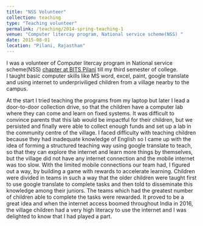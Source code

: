 ```yaml
---
title: "NSS Volunteer"
collection: teaching
type: "Teaching volunteer"
permalink: /teaching/2014-spring-teaching-1
venue: "Computer litercay program, National service scheme(NSS) "
date: 2015-08-01
location: "Pilani, Rajasthan"
---
```

I was a volunteer of Computer litercay program in National service scheme(NSS) [chapter at BITS Pilani](http://www.nssbitspilani.org/) till my third semester of college.  
I taught basic computer skills like MS word, excel, paint, google translate and using internet to underpriviliged children from a village nearby to the campus.

At the start I tried teaching the programs from my laptop but later I lead a door-to-door collection drive, so that the children have a computer lab where they can come and learn on fixed systems. It was difficult to convince parents that this lab would be impactful for their children, but we persisted and finally were able to collect enough funds and set up a lab in the community centre of the village. I faced difficulty with teaching children because they had inadequate knowledge of English so I came up with the idea of forming a structured teaching way using google translate to teach, so that they can explore the internet and learn more things by themselves, but the village did not have any internet connection and the mobile internet was too slow. With the limited mobile connections our team had, I figured out a way, by building a game with rewards to accelerate learning. Children were divided in teams in such a way that the older children were taught first to use google translate to complete tasks and then told to disseminate this knowledge among their juniors. The teams which had the greatest number of children able to complete the tasks were rewarded. It proved to be a great idea and when the internet access boomed throughout India in 2016, the village children had a very high literacy to use the internet and I was delighted to know that I had played a part.

